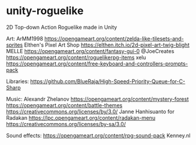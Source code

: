 # unity-roguelike
2D Top-down Action Roguelike made in Unity

Art:
ArMM1998
https://opengameart.org/content/zelda-like-tilesets-and-sprites
Elthen's Pixel Art Shop
https://elthen.itch.io/2d-pixel-art-twig-blight
MELLE
https://opengameart.org/content/fantasy-gui-0
@JoeCreates
https://opengameart.org/content/roguelikerpg-items
xelu
https://opengameart.org/content/free-keyboard-and-controllers-prompts-pack

Libraries:
https://github.com/BlueRaja/High-Speed-Priority-Queue-for-C-Sharp

Music:
Alexandr Zhelanov
https://opengameart.org/content/mystery-forest
https://opengameart.org/content/battle-themes
https://creativecommons.org/licenses/by/3.0/
Janne Hanhisuanto for Radakan
https://lpc.opengameart.org/content/radakan-menu
https://creativecommons.org/licenses/by-sa/3.0/

Sound effects:
https://opengameart.org/content/rpg-sound-pack
Kenney.nl